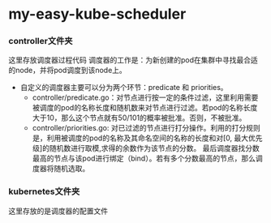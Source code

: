 # my-easy-kube-scheduler
### controller文件夹
这里存放调度器过程代码
调度器的工作是：为新创建的pod在集群中寻找最合适的node，并将pod调度到该node上。
- 自定义的调度器主要可以分为两个环节：predicate 和 priorities。
  - controller/predicate.go：对节点进行按一定的条件过滤，这里利用需要被调度的pod的名称长度和随机数来对节点进行过滤。若pod的名称长度大于10，那么这个节点就有50/101的概率被批准。否则，不被批准。
  - controller/priorities.go: 对已过滤的节点进行打分操作。利用的打分规则是，利用被调度的pod的名称及其命名空间的名称的长度和对[0, 最大优先级]的随机数进行取模,求得的余数作为该节点的分数。
  最后调度器找分数最高的节点与该pod进行绑定（bind）。若有多个分数最高的节点，那么调度器将随机选取。

### kubernetes文件夹
这里存放的是调度器的配置文件
